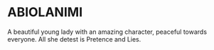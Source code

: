 # ABIOLANIMI
A beautiful young lady with an amazing character, peaceful towards everyone. All she detest is Pretence and Lies. 
